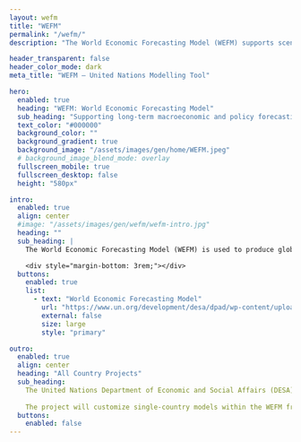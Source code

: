 ```yaml
---
layout: wefm
title: "WEFM"
permalink: "/wefm/"
description: "The World Economic Forecasting Model (WEFM) supports scenario-based macroeconomic forecasting and long-term planning."

header_transparent: false
header_color_mode: dark
meta_title: "WEFM – United Nations Modelling Tool"

hero:
  enabled: true
  heading: "WEFM: World Economic Forecasting Model"
  sub_heading: "Supporting long-term macroeconomic and policy forecasting through integrated modelling techniques."
  text_color: "#000000"
  background_color: ""
  background_gradient: true
  background_image: "/assets/images/gen/home/WEFM.jpeg"
  # background_image_blend_mode: overlay
  fullscreen_mobile: true
  fullscreen_desktop: false
  height: "580px"

intro:
  enabled: true
  align: center
  #image: "/assets/images/gen/wefm/wefm-intro.jpg"
  heading: ""
  sub_heading: |
    The World Economic Forecasting Model (WEFM) is used to produce globally consistent short-term projections at the country level. It was developed by the Development Analysis and Policy Division of the United Nations Department of Economic and Social Affairs. The model allows users to specify alternative assumptions about future economic contexts and policy responses across groups of countries and to trace macroeconomic outcomes over short-, medium-, and long-term timescales. WEFM is designed to simulate the macroeconomic impacts on countries and regions of exogenous shocks to the global economy, including potential effects of major shifts in market confidence (such as reversals following asset price bubbles), changes in international trade and financial regulation, and the spillover effects of significant policy changes in major economies.

    <div style="margin-bottom: 3rem;"></div>
  buttons:
    enabled: true
    list:
      - text: "World Economic Forecasting Model"
        url: "https://www.un.org/development/desa/dpad/wp-content/uploads/sites/45/publication/2016_Apr_WorldEconomicForecastingModel.pdf"
        external: false
        size: large
        style: "primary"

outro:
  enabled: true
  align: center
  heading: "All Country Projects"
  sub_heading: 
    The United Nations Department of Economic and Social Affairs (DESA), in collaboration with the Economic and Social Commission for Western Asia (ESCWA), is providing modelling and forecasting training and capacity development in the Arab region (Jordan and Tunisia) to enhance informed policymaking and promote fiscal sustainability.
    
    The project will customize single-country models within the WEFM framework by expanding the fiscal segment to assess the socioeconomic impacts of various social expenditures and their associated fiscal and debt implications. Additionally, the project will train government officials from various ministries as well as think tanks closely working with governments.
  buttons:
    enabled: false
---
```

